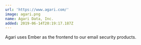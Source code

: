 ```yaml
---
url: 'https://www.agari.com/'
image: agari.png
name: Agari Data, Inc.
added: 2019-06-14T20:19:17.187Z
---
```

Agari uses Ember as the frontend to our email security products.

